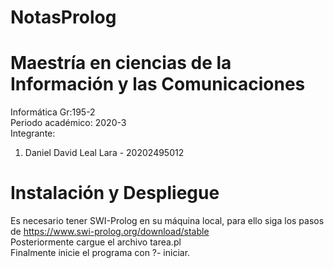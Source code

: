 # NotasProlog
# Maestría en ciencias de la Información y las Comunicaciones

Informática Gr:195-2 <br>
Periodo académico: 2020-3 <br>
Integrante: 
<ol>
<li>Daniel David Leal Lara - 20202495012</li>
</ol>

# Instalación y Despliegue
Es necesario tener SWI-Prolog en su máquina local, para ello siga los pasos de https://www.swi-prolog.org/download/stable </br> 
Posteriormente cargue el archivo tarea.pl   </br> 
Finalmente inicie el programa con ?- iniciar.  </br> 
